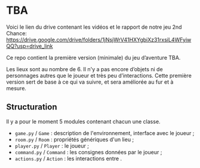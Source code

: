 # TBA

Voici le lien du drive contenant les vidéos et le rapport de notre jeu 2nd Chance: 
https://drive.google.com/drive/folders/1jNsjWrV41HXYgbiXz31rxsiL4WFyiwQQ?usp=drive_link




Ce repo contient la première version (minimale) du jeu d’aventure TBA.

Les lieux sont au nombre de 6. Il n'y a pas encore d’objets ni de personnages autres que le joueur et très peu d’interactions. Cette première version sert de base à ce qui va suivre, et sera améliorée au fur et à mesure.


## Structuration

Il y a pour le moment 5 modules contenant chacun une classe.

- `game.py` / `Game` : description de l'environnement, interface avec le joueur ;
- `room.py` / `Room` : propriétés génériques d'un lieu  ;
- `player.py` / `Player` : le joueur ;
- `command.py` / `Command` : les consignes données par le joueur ;
- `actions.py` / `Action` : les interactions entre .
